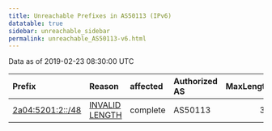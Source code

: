 ```yaml
---
title: Unreachable Prefixes in AS50113 (IPv6)
datatable: true
sidebar: unreachable_sidebar
permalink: unreachable_AS50113-v6.html
---
```


Data as of 2019-02-23 08:30:00 UTC


<div class="datatable-begin"></div>

| Prefix                                                     | Reason                                                                                                     | affected   | Authorized AS   |   MaxLength | Anchor                                         |   unreachable /48s |
|:-----------------------------------------------------------|:-----------------------------------------------------------------------------------------------------------|:-----------|:----------------|------------:|:-----------------------------------------------|-------------------:|
| [2a04:5201:2::/48](https://stat.ripe.net/2a04:5201:2::/48) | [INVALID LENGTH](https://rpki-validator.ripe.net/announcement-preview?asn=AS50113&prefix=2a04:5201:2::/48) | complete   | AS50113         |          32 | [RIPE](unreachable_RIPE_NCC_RPKI_Root-v6.html) |                  1 |

<div class="datatable-end"></div>